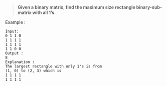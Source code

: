 > **Given a binary matrix, find the maximum size rectangle binary-sub-matrix with all 1’s.**

Example :
```
Input:
0 1 1 0
1 1 1 1
1 1 1 1
1 1 0 0
Output :
8
Explanation : 
The largest rectangle with only 1's is from 
(1, 0) to (2, 3) which is
1 1 1 1
1 1 1 1 
```

<!--details>
<summary>Hint</summary>

- 
</details-->